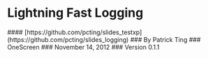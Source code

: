 # __Lightning Fast Logging__

<div class="footer" markdown="1">
#### [https://github.com/pcting/slides_testxp](https://github.com/pcting/slides_logging)
### By Patrick Ting
### OneScreen
### November 14, 2012
### Version 0.1.1
</div>
